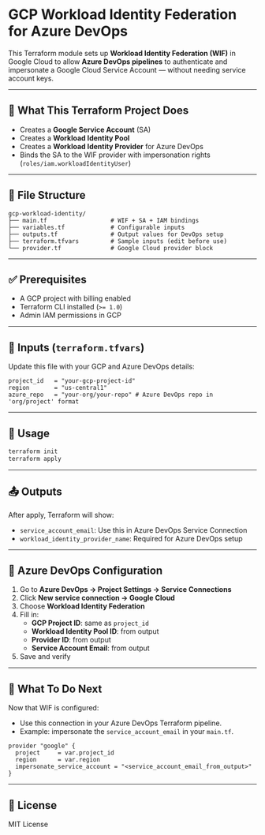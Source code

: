 # GCP Workload Identity Federation for Azure DevOps

This Terraform module sets up **Workload Identity Federation (WIF)** in Google Cloud to allow **Azure DevOps pipelines** to authenticate and impersonate a Google Cloud Service Account — without needing service account keys.

---

## 🔧 What This Terraform Project Does

- Creates a **Google Service Account** (SA)
- Creates a **Workload Identity Pool**
- Creates a **Workload Identity Provider** for Azure DevOps
- Binds the SA to the WIF provider with impersonation rights (`roles/iam.workloadIdentityUser`)

---

## 📁 File Structure

```
gcp-workload-identity/
├── main.tf                  # WIF + SA + IAM bindings
├── variables.tf             # Configurable inputs
├── outputs.tf               # Output values for DevOps setup
├── terraform.tfvars         # Sample inputs (edit before use)
└── provider.tf              # Google Cloud provider block
```

---

## ✅ Prerequisites

- A GCP project with billing enabled
- Terraform CLI installed (`>= 1.0`)
- Admin IAM permissions in GCP

---

## 🔗 Inputs (`terraform.tfvars`)

Update this file with your GCP and Azure DevOps details:

```hcl
project_id   = "your-gcp-project-id"
region       = "us-central1"
azure_repo   = "your-org/your-repo" # Azure DevOps repo in 'org/project' format
```

---

## 🚀 Usage

```bash
terraform init
terraform apply
```

---

## 📤 Outputs

After apply, Terraform will show:

- `service_account_email`: Use this in Azure DevOps Service Connection
- `workload_identity_provider_name`: Required for Azure DevOps setup

---

## 🔐 Azure DevOps Configuration

1. Go to **Azure DevOps → Project Settings → Service Connections**
2. Click **New service connection → Google Cloud**
3. Choose **Workload Identity Federation**
4. Fill in:
   - **GCP Project ID**: same as `project_id`
   - **Workload Identity Pool ID**: from output
   - **Provider ID**: from output
   - **Service Account Email**: from output
5. Save and verify

---

## 🧱 What To Do Next

Now that WIF is configured:
- Use this connection in your Azure DevOps Terraform pipeline.
- Example: impersonate the `service_account_email` in your `main.tf`.

```hcl
provider "google" {
  project     = var.project_id
  region      = var.region
  impersonate_service_account = "<service_account_email_from_output>"
}
```

---

## 📄 License

MIT License